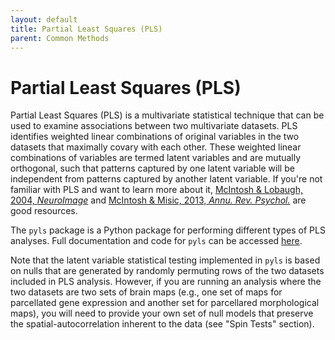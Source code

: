 ```yaml
---
layout: default
title: Partial Least Squares (PLS)
parent: Common Methods
---
```


# Partial Least Squares (PLS)

Partial Least Squares (PLS) is a multivariate statistical technique that can be used to examine associations between two multivariate datasets.
PLS identifies weighted linear combinations of original variables in the two datasets that maximally covary with each other.
These weighted linear combinations of variables are termed latent variables and are mutually orthogonal, such that patterns captured by one latent variable will be independent from patterns captured by another latent variable.
If you're not familiar with PLS and want to learn more about it, [McIntosh & Lobaugh, 2004, *NeuroImage*](https://doi.org/10.1016/j.neuroimage.2004.07.020) and [McIntosh & Misic, 2013, *Annu. Rev. Psychol.*](https://doi.org/10.1146/annurev-psych-113011-143804) are good resources.

The `pyls` package is a Python package for performing different types of PLS analyses.
Full documentation and code for `pyls` can be accessed [here](https://pyls.readthedocs.io/en/latest/).

Note that the latent variable statistical testing implemented in `pyls` is based on nulls that are generated by randomly permuting rows of the two datasets included in PLS analysis.
However, if you are running an analysis where the two datasets are two sets of brain maps (e.g., one set of maps for parcellated gene expression and another set for parcellared morphological maps), you will need to provide your own set of null models that preserve the spatial-autocorrelation inherent to the data (see "Spin Tests" section).
